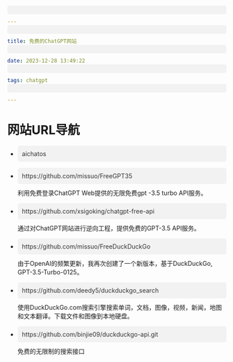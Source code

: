 ```yaml
---
title: 免费的ChatGPT网站
date: 2023-12-28 13:49:22
tags: chatgpt
---
```


# 网站URL导航


- [aichatos](https://chat18.aichatos.xyz/)

- https://github.com/missuo/FreeGPT35  利用免费登录ChatGPT Web提供的无限免费gpt -3.5 turbo API服务。

- https://github.com/xsigoking/chatgpt-free-api 通过对ChatGPT网站进行逆向工程，提供免费的GPT-3.5 API服务。

- https://github.com/missuo/FreeDuckDuckGo 由于OpenAI的频繁更新，我再次创建了一个新版本，基于DuckDuckGo, GPT-3.5-Turbo-0125。

- https://github.com/deedy5/duckduckgo_search 使用DuckDuckGo.com搜索引擎搜索单词，文档，图像，视频，新闻，地图和文本翻译。下载文件和图像到本地硬盘。 

- https://github.com/binjie09/duckduckgo-api.git 免费的无限制的搜索接口


<style>
a {
  display: block;
  padding: 10px;
  background-color: #f2f2f2;
  color: #333;
  text-decoration: none;
  border-radius: 5px;
  margin-bottom: 10px;
}
a:hover {
  background-color: #ddd;
}
</style>
